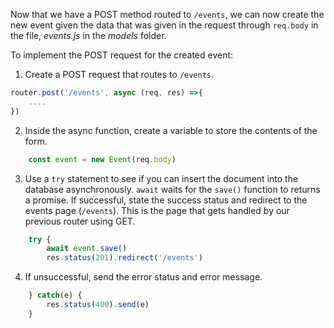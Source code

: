 Now that we have a POST method routed to `/events`, we can now create the new event given the data that was given in the request through `req.body` in the file, *events.js* in the *models* folder.

To implement the POST request for the created event:

1. Create a POST request that routes to `/events`.

```javascript
router.post('/events', async (req, res) =>{
	....
})
```

2. Inside the async function, create a variable to store the contents of the form.

```javascript
    const event = new Event(req.body)
```

3. Use a `try` statement to see if you can insert the document into the database asynchronously. `await` waits for the `save()` function to returns a promise. If successful, state the success status and redirect to the events page (`/events`). This is the page that gets handled by our previous router using GET.

```javascript
    try { 
    	await event.save()
    	res.status(201).redirect('/events')
```

4. If unsuccessful, send the error status and error message.	

```javascript
    } catch(e) {
        res.status(400).send(e)
    }
```

